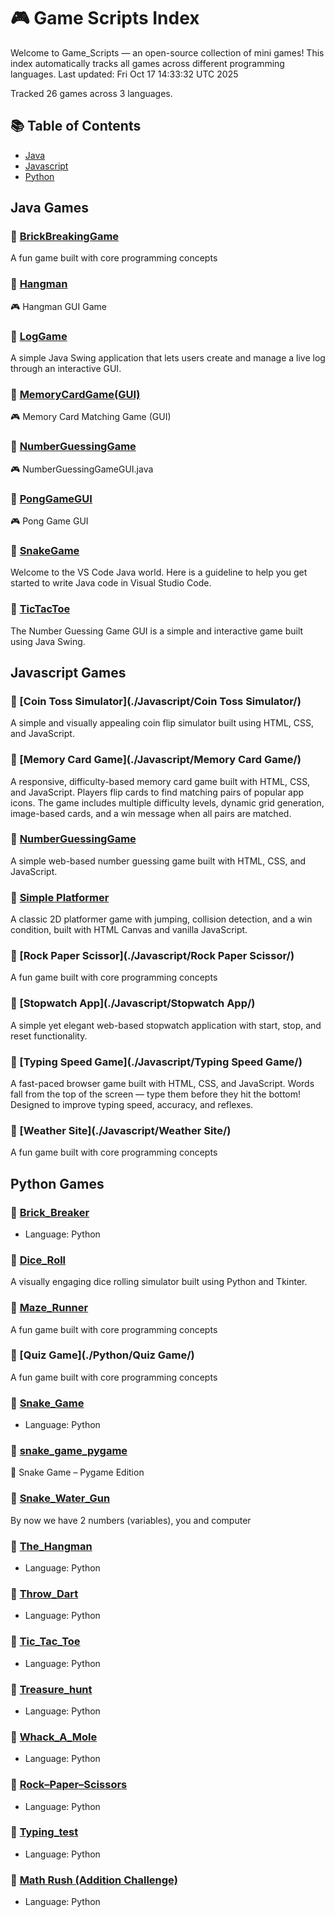 # 🎮 Game Scripts Index

Welcome to Game_Scripts — an open-source collection of mini games!
This index automatically tracks all games across different programming languages.
Last updated: Fri Oct 17 14:33:32 UTC 2025

Tracked 26 games across 3 languages.

## 📚 Table of Contents
- [Java](#java-games)
- [Javascript](#javascript-games)
- [Python](#python-games)

## Java Games

### 🎯 [BrickBreakingGame](./Java/BrickBreakingGame/)
A fun game built with core programming concepts

### 🎯 [Hangman](./Java/Hangman/)
🎮 Hangman GUI Game

### 🎯 [LogGame](./Java/LogGame/)
A simple Java Swing application that lets users create and manage a live log through an interactive GUI.

### 🎯 [MemoryCardGame(GUI)](./Java/MemoryCardGame(GUI)/)
🎮 Memory Card Matching Game (GUI)

### 🎯 [NumberGuessingGame](./Java/NumberGuessingGame/)
🎮 NumberGuessingGameGUI.java

### 🎯 [PongGameGUI](./Java/PongGameGUI/)
🎮 Pong Game GUI

### 🎯 [SnakeGame](./Java/SnakeGame/)
Welcome to the VS Code Java world. Here is a guideline to help you get started to write Java code in Visual Studio Code.

### 🎯 [TicTacToe](./Java/TicTacToe/)
The Number Guessing Game GUI is a simple and interactive game built using Java Swing.

## Javascript Games

### 🎯 [Coin Toss Simulator](./Javascript/Coin Toss Simulator/)
A simple and visually appealing coin flip simulator built using HTML, CSS, and JavaScript.

### 🎯 [Memory Card Game](./Javascript/Memory Card Game/)
A responsive, difficulty-based memory card game built with HTML, CSS, and JavaScript. Players flip cards to find matching pairs of popular app icons. The game includes multiple difficulty levels, dynamic grid generation, image-based cards, and a win message when all pairs are matched.

### 🎯 [NumberGuessingGame](./Javascript/NumberGuessingGame/)
A simple web-based number guessing game built with HTML, CSS, and JavaScript.

### 🎯 [Simple Platformer](./Javascript/SimplePlatformer/)
A classic 2D platformer game with jumping, collision detection, and a win condition, built with HTML Canvas and vanilla JavaScript.

### 🎯 [Rock Paper Scissor](./Javascript/Rock Paper Scissor/)
A fun game built with core programming concepts

### 🎯 [Stopwatch App](./Javascript/Stopwatch App/)
A simple yet elegant web-based stopwatch application with start, stop, and reset functionality.

### 🎯 [Typing Speed Game](./Javascript/Typing Speed Game/)
A fast-paced browser game built with HTML, CSS, and JavaScript. Words fall from the top of the screen — type them before they hit the bottom! Designed to improve typing speed, accuracy, and reflexes.

### 🎯 [Weather Site](./Javascript/Weather Site/)
A fun game built with core programming concepts

## Python Games

### 🎯 [Brick_Breaker](./Python/Brick_Breaker/)
- Language: Python

### 🎯 [Dice_Roll](./Python/Dice_Roll/)
A visually engaging dice rolling simulator built using Python and Tkinter.

### 🎯 [Maze_Runner](./Python/Maze_Runner/)
A fun game built with core programming concepts

### 🎯 [Quiz Game](./Python/Quiz Game/)
A fun game built with core programming concepts

### 🎯 [Snake_Game](./Python/Snake_Game/)
- Language: Python

### 🎯 [snake_game_pygame](./Python/snake_game_pygame/)
🐍 Snake Game – Pygame Edition

### 🎯 [Snake_Water_Gun](./Python/Snake_Water_Gun/)
By now we have 2 numbers (variables), you and computer

### 🎯 [The_Hangman](./Python/The_Hangman/)
- Language: Python

### 🎯 [Throw_Dart](./Python/Throw_Dart/)
- Language: Python

### 🎯 [Tic_Tac_Toe](./Python/Tic_Tac_Toe/)
- Language: Python

### 🎯 [Treasure_hunt](./Python/Treasure_hunt/)
- Language: Python

### 🎯 [Whack_A_Mole](./Python/Whack_A_Mole/)
- Language: Python

### 🎯 [Rock–Paper–Scissors](python/rock_paper_scissors/)
- Language: Python

### 🎯 [Typing_test](./Python/typing_speed_game/)
- Language: Python

### 🧮 [Math Rush (Addition Challenge)](./Python/math_rush/)
- Language: Python
